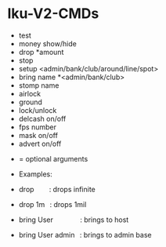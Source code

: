 # Iku-V2-CMDs

- test
- money show/hide
- drop *amount
- stop
- setup <admin/bank/club/around/line/spot>
- bring name *<admin/bank/club>
- stomp name
- airlock
- ground
- lock/unlock
- delcash on/off
- fps number
- mask on/off
- advert on/off

* = optional arguments
- Examples:
- drop⠀⠀⠀: drops infinite
- drop 1m⠀: drops 1mil

- bring User ⠀⠀⠀⠀⠀: brings to host
- bring User admin⠀: brings to admin base
